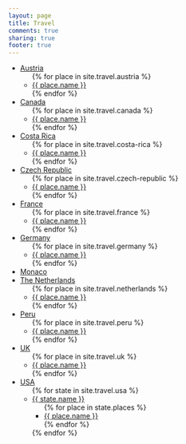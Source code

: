 ```yaml
---
layout: page
title: Travel
comments: true
sharing: true
footer: true
---
```

<ul>
  <li><a href="{{ root_url }}/travel/austria">Austria</a>
    <ul>
      {% for place in site.travel.austria %}
        <li><a href="{{ root_url }}/travel/austria/{{ place.url }}">{{ place.name }}</a></li>
      {% endfor %}
    </ul>
  </li>
  <li><a href="{{ root_url }}/travel/canada">Canada</a>
    <ul>
      {% for place in site.travel.canada %}
        <li><a href="{{ root_url }}/travel/canada/{{ place.url }}">{{ place.name }}</a></li>
      {% endfor %}
    </ul>
  </li>
  <li><a href="{{ root_url }}/travel/costa-rica">Costa Rica</a>
    <ul>
      {% for place in site.travel.costa-rica %}
        <li><a href="{{ root_url }}/blog/{{ place.url }}">{{ place.name }}</a></li>
      {% endfor %}
    </ul>
  </li>
  <li><a href="{{ root_url }}/travel/czech-republic">Czech Republic</a>
    <ul>
      {% for place in site.travel.czech-republic %}
        <li><a href="{{ root_url }}/travel/czech-republic/{{ place.url }}">{{ place.name }}</a></li>
      {% endfor %}
    </ul>
  </li>
  <li><a href="{{ root_url }}/travel/france">France</a>
    <ul>
      {% for place in site.travel.france %}
        <li><a href="{{ root_url }}/travel/france/{{ place.url }}">{{ place.name }}</a></li>
      {% endfor %}
    </ul>
  </li>
  <li><a href="{{ root_url }}/travel/germany">Germany</a>
    <ul>
      {% for place in site.travel.germany %}
        <li><a href="{{ root_url }}/travel/germany/{{ place.url }}">{{ place.name }}</a></li>
      {% endfor %}
    </ul>
  </li>
  <li><a href="{{ root_url }}/travel/monaco">Monaco</a>
  </li>
  <li><a href="{{ root_url }}/travel/netherlands">The Netherlands</a>
    <ul>
      {% for place in site.travel.netherlands %}
        <li><a href="{{ root_url }}/travel/netherlands/{{ place.url }}">{{ place.name }}</a></li>
      {% endfor %}
    </ul>
  </li>
  <li><a href="{{ root_url }}/travel/peru">Peru</a>
    <ul>
      {% for place in site.travel.peru %}
        <li><a href="{{ root_url }}/blog/{{ place.url }}">{{ place.name }}</a></li>
      {% endfor %}
    </ul>
  </li>
  <li><a href="{{ root_url }}/travel/uk">UK</a>
    <ul>
      {% for place in site.travel.uk %}
        <li><a href="{{ root_url }}/travel/uk/{{ place.url }}">{{ place.name }}</a></li>
      {% endfor %}
    </ul>
  </li>
  <li><a href="{{ root_url }}/travel/usa">USA</a>
    <ul>
      {% for state in site.travel.usa %}
        <li><a href="{{ root_url }}/travel/usa/{{ state.url }}">{{ state.name }}</a>
          <ul>
            {% for place in state.places %}
              <li><a href="{{ root_url }}/travel/usa/{{ state.url }}/{{ place.url }}">{{ place.name }}</a></li>
            {% endfor %}
          </ul>
        </li>
      {% endfor %}
    </ul>
  </li>
</ul>
